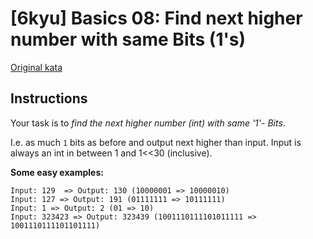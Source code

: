 # [6kyu] Basics 08: Find next higher number with same Bits (1's)

[Original kata](https://www.codewars.com/kata/56bdd0aec5dc03d7780010a5)

## Instructions

Your task is to *find the next higher number (int) with same '1'- Bits*.

I.e. as much `1` bits as before and output next higher than input. Input is always an int in between 1 and 1<<30 (inclusive).

**Some easy examples:**
```
Input: 129  => Output: 130 (10000001 => 10000010)
Input: 127 => Output: 191 (01111111 => 10111111)
Input: 1 => Output: 2 (01 => 10)
Input: 323423 => Output: 323439 (1001110111101011111 => 1001110111101101111)
```
